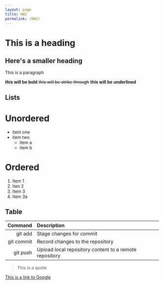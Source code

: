 ```yaml
---
layout: page
title: HW2
permalink: /HW2/
---
```


# This is a heading

## Here's a smaller heading

This is a paragraph

**this will be bold** ~~this will be strike through~~ **this will be underlined**

## Lists

# Unordered
* item one
* item two
  * item a
  * item b

# Ordered
1. Item 1
1. Iten 2
1. Item 3
1. Item 3a

## Table

| Command | Description |
| ----: | :---- |
| git add | Stage changes for commit |
| git commit | Record changes to the repository |
| git push | Upload local repository content to a remote repository |

> This is a quote

[This is a link to Google](google.com)
